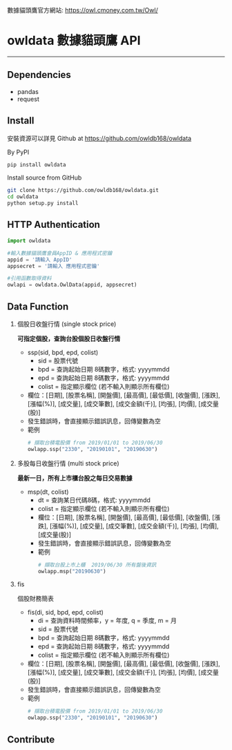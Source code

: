 數據貓頭鷹官方網站: https://owl.cmoney.com.tw/Owl/

# owldata 數據貓頭鷹 API

--------

## Dependencies

- pandas
- request

## Install

安裝資源可以詳見 Github at https://github.com/owldb168/owldata

By PyPI

``` python
pip install owldata
```

Install source from GitHub

``` sh
git clone https://github.com/owldb168/owldata.git
cd owldata
python setup.py install
```

## HTTP Authentication

``` python
import owldata

#輸入數據貓頭鷹會員AppID & 應用程式密鑰
appid = '請輸入 AppID'
appsecret = '請輸入 應用程式密鑰'

#引用函數取得資料
owlapi = owldata.OwlData(appid, appsecret)
```

## Data Function

1. 個股日收盤行情 (single stock price)

    **可指定個股，查詢台股個股日收盤行情**
   - ssp(sid, bpd, epd, colist)
       - sid = 股票代號
       - bpd = 查詢起始日期 8碼數字，格式: yyyymmdd
       - epd = 查詢起始日期 8碼數字，格式: yyyymmdd
       - colist = 指定顯示欄位 (若不輸入則顯示所有欄位)
    - 欄位：[日期], [股票名稱], [開盤價], [最高價], [最低價], [收盤價], [漲跌], [漲幅(%)], [成交量], [成交筆數], [成交金額(千)], [均張], [均價], [成交量(股)]
    - 發生錯誤時，會直接顯示錯誤訊息，回傳變數為空
    - 範例
        ``` python
        # 擷取台積電股價 from 2019/01/01 to 2019/06/30
        owlapp.ssp("2330", "20190101", "20190630")
        ```

2. 多股每日收盤行情 (multi stock price)

    **最新一日，所有上市櫃台股之每日交易數據**
   - msp(dt, colist)
     - dt =  查詢某日代碼8碼，格式: yyyymmdd
     - colist = 指定顯示欄位 (若不輸入則顯示所有欄位)
     - 欄位：[日期], [股票名稱], [開盤價], [最高價], [最低價], [收盤價], [漲跌], [漲幅(%)], [成交量], [成交筆數], [成交金額(千)], [均張], [均價], [成交量(股)]
     - 發生錯誤時，會直接顯示錯誤訊息，回傳變數為空
     - 範例
        ``` python
        # 擷取台股上市上櫃  2019/06/30 所有盤後資訊
        owlapp.msp("20190630")
        ```

3. fis

    個股財務簡表
   - fis(di, sid, bpd, epd, colist)
       - di = 查詢資料時間頻率，y = 年度, q = 季度, m = 月
       - sid = 股票代號
       - bpd = 查詢起始日期 8碼數字，格式: yyyymmdd
       - epd = 查詢起始日期 8碼數字，格式: yyyymmdd
       - colist = 指定顯示欄位 (若不輸入則顯示所有欄位)
    - 欄位：[日期], [股票名稱], [開盤價], [最高價], [最低價], [收盤價], [漲跌], [漲幅(%)], [成交量], [成交筆數], [成交金額(千)], [均張], [均價], [成交量(股)]
    - 發生錯誤時，會直接顯示錯誤訊息，回傳變數為空
    - 範例
        ``` python
        # 擷取台積電股價 from 2019/01/01 to 2019/06/30
        owlapp.ssp("2330", "20190101", "20190630")
        ```


## Contribute
